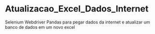 # Atualizacao_Excel_Dados_Internet
 Selenium Webdriver Pandas para pegar dados da internet e atualizar um banco de dados em um novo excel
